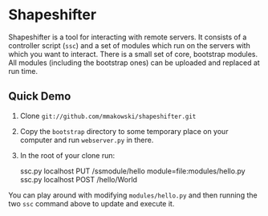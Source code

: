 Shapeshifter
============

Shapeshifter is a tool for interacting with remote servers. It
consists of a controller script (`ssc`) and a set of modules which run
on the servers with which you want to interact. There is a small
set of core, bootstrap modules. All modules (including the bootstrap
ones) can be uploaded and replaced at run time.


Quick Demo
----------

1. Clone `git://github.com/mmakowski/shapeshifter.git`
2. Copy the `bootstrap` directory to some temporary place on your
   computer and run `webserver.py` in there.
3. In the root of your clone run:

    ssc.py localhost PUT /ssmodule/hello module=file:modules/hello.py
    ssc.py localhost POST /hello/World

You can play around with modifying `modules/hello.py` and then
running the two `ssc` command above to update and execute it.
